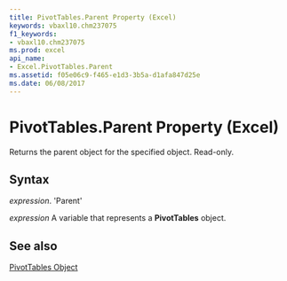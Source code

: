```yaml
---
title: PivotTables.Parent Property (Excel)
keywords: vbaxl10.chm237075
f1_keywords:
- vbaxl10.chm237075
ms.prod: excel
api_name:
- Excel.PivotTables.Parent
ms.assetid: f05e06c9-f465-e1d3-3b5a-d1afa847d25e
ms.date: 06/08/2017
---
```



# PivotTables.Parent Property (Excel)

Returns the parent object for the specified object. Read-only.


## Syntax

 _expression_. 'Parent'

 _expression_ A variable that represents a **PivotTables** object.


## See also


[PivotTables Object](Excel.PivotTables.md)

